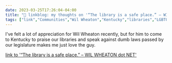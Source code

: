 ---date: 2023-03-25T17:26:04-04:00title: "🔗 linkblog: my thoughts on '“The library is a safe place.” – WIL WHEATON dot NET'"tags: ["link","Communities","Wil Wheaton","Kentucky","libraries","LGBTQ"]---I've felt a lot of appreciation for Wil Wheaton recently, but for him to come to Kentucky to praise our libraries and speak against dumb laws passed by our legislature makes me just love the guy.   [link to '“The library is a safe place.” – WIL WHEATON dot NET'](https://wilwheaton.net/2023/03/the-library-is-a-safe-place/)